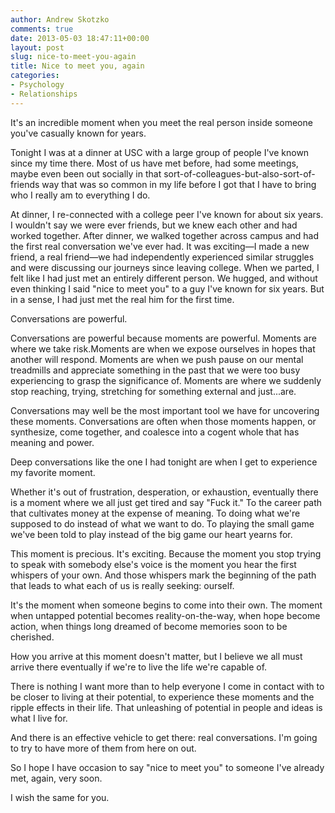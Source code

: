 ```yaml
---
author: Andrew Skotzko
comments: true
date: 2013-05-03 18:47:11+00:00
layout: post
slug: nice-to-meet-you-again
title: Nice to meet you, again
categories:
- Psychology
- Relationships
---
```


It's an incredible moment when you meet the real person inside someone you've casually known for years.





Tonight I was at a dinner at USC with a large group of people I've known since my time there. Most of us have met before, had some meetings, maybe even been out socially in that sort-of-colleagues-but-also-sort-of-friends way that was so common in my life before I got that I have to bring who I really am to everything I do.





At dinner, I re-connected with a college peer I've known for about six years. I wouldn't say we were ever friends, but we knew each other and had worked together. After dinner, we walked together across campus and had the first real conversation we've ever had. It was exciting—I made a new friend, a real friend—we had independently experienced similar struggles and were discussing our journeys since leaving college. When we parted, I felt like I had just met an entirely different person. We hugged, and without even thinking I said "nice to meet you" to a guy I've known for six years. But in a sense, I had just met the real him for the first time.





Conversations are powerful.





Conversations are powerful because moments are powerful. Moments are where we take risk.<!-- more -->Moments are when we expose ourselves in hopes that another will respond. Moments are when we push pause on our mental treadmills and appreciate something in the past that we were too busy experiencing to grasp the significance of. Moments are where we suddenly stop reaching, trying, stretching for something external and just...are.





Conversations may well be the most important tool we have for uncovering these moments. Conversations are often when those moments happen, or synthesize, come together, and coalesce into a cogent whole that has meaning and power.





Deep conversations like the one I had tonight are when I get to experience my favorite moment.





Whether it's out of frustration, desperation, or exhaustion, eventually there is a moment where we all just get tired and say "Fuck it." To the career path that cultivates money at the expense of meaning. To doing what we're supposed to do instead of what we want to do. To playing the small game we've been told to play instead of the big game our heart yearns for.





This moment is precious. It's exciting. Because the moment you stop trying to speak with somebody else's voice is the moment you hear the first whispers of your own. And those whispers mark the beginning of the path that leads to what each of us is really seeking: ourself.





It's the moment when someone begins to come into their own. The moment when untapped potential becomes reality-on-the-way, when hope become action, when things long dreamed of become memories soon to be cherished.





How you arrive at this moment doesn't matter, but I believe we all must arrive there eventually if we're to live the life we're capable of.





There is nothing I want more than to help everyone I come in contact with to be closer to living at their potential, to experience these moments and the ripple effects in their life. That unleashing of potential in people and ideas is what I live for.





And there is an effective vehicle to get there: real conversations. I'm going to try to have more of them from here on out.





So I hope I have occasion to say "nice to meet you" to someone I've already met, again, very soon.





I wish the same for you.
